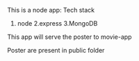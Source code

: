 This is a node app:
Tech stack
1. node
2.express
3.MongoDB


This app will serve the poster to movie-app

Poster are present in public folder
